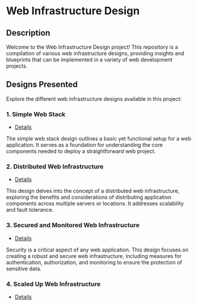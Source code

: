 # Web Infrastructure Design

## Description

Welcome to the Web Infrastructure Design project! This repository is a compilation of various web infrastructure designs, providing insights and blueprints that can be implemented in a variety of web development projects.

## Designs Presented

Explore the different web infrastructure designs available in this project:

### 1. Simple Web Stack
   - [Details](0-simple_web_stack.md)

   The simple web stack design outlines a basic yet functional setup for a web application. It serves as a foundation for understanding the core components needed to deploy a straightforward web project.

### 2. Distributed Web Infrastructure
   - [Details](1-distributed_web_infrastructure.md)

   This design delves into the concept of a distributed web infrastructure, exploring the benefits and considerations of distributing application components across multiple servers or locations. It addresses scalability and fault tolerance.

### 3. Secured and Monitored Web Infrastructure
   - [Details](2-secured_and_monitored_web_infrastructure.md)

   Security is a critical aspect of any web application. This design focuses on creating a robust and secure web infrastructure, including measures for authentication, authorization, and monitoring to ensure the protection of sensitive data.

### 4. Scaled Up Web Infrastructure
   - [Details](3-scale_up.md)

